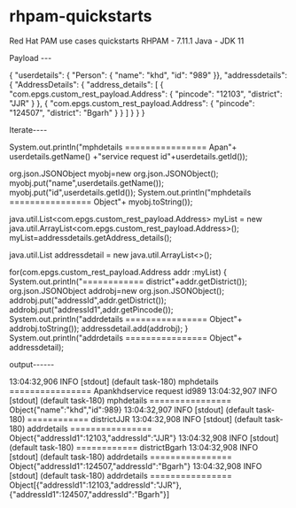 # rhpam-quickstarts
Red Hat PAM use cases quickstarts
 RHPAM - 7.11.1
 Java - JDK 11
 


Payload ---


{ "userdetails": {
        "Person": {
            "name": "khd",
            "id": "989"
   }},
 "addressdetails": {
    "AddressDetails": {
      "address_details": [
        {
          "com.epgs.custom_rest_payload.Address": {
            "pincode": "12103",
            "district": "JJR"
          }
        },
       {
          "com.epgs.custom_rest_payload.Address": {
            "pincode": "124507",
            "district": "Bgarh"
          }
        }
      ]
    }
  }
 }


Iterate----


System.out.println("mphdetails ================ Apan"+ userdetails.getName() +"service request id"+userdetails.getId());



org.json.JSONObject myobj=new org.json.JSONObject();
myobj.put("name",userdetails.getName());
myobj.put("id",userdetails.getId());
System.out.println("mphdetails ================ Object"+ myobj.toString()); 


java.util.List<com.epgs.custom_rest_payload.Address> myList = new java.util.ArrayList<com.epgs.custom_rest_payload.Address>();
myList=addressdetails.getAddress_details();

java.util.List<Object> addressdetail = new java.util.ArrayList<>();

for(com.epgs.custom_rest_payload.Address addr :myList) {
System.out.println("============ district"+addr.getDistrict());
org.json.JSONObject addrobj=new org.json.JSONObject();
addrobj.put("addressId",addr.getDistrict());
addrobj.put("addressId1",addr.getPincode());
System.out.println("addrdetails ================ Object"+ addrobj.toString()); 
addressdetail.add(addrobj);
}
System.out.println("addrdetails ================ Object"+ addressdetail); 


 output------
 
 13:04:32,906 INFO  [stdout] (default task-180) mphdetails ================ Apankhdservice request id989
13:04:32,907 INFO  [stdout] (default task-180) mphdetails ================ Object{"name":"khd","id":989}
13:04:32,907 INFO  [stdout] (default task-180) ============ districtJJR
13:04:32,908 INFO  [stdout] (default task-180) addrdetails ================ Object{"addressId1":12103,"addressId":"JJR"}
13:04:32,908 INFO  [stdout] (default task-180) ============ districtBgarh
13:04:32,908 INFO  [stdout] (default task-180) addrdetails ================ Object{"addressId1":124507,"addressId":"Bgarh"}
13:04:32,908 INFO  [stdout] (default task-180) addrdetails ================ Object[{"addressId1":12103,"addressId":"JJR"}, {"addressId1":124507,"addressId":"Bgarh"}]











